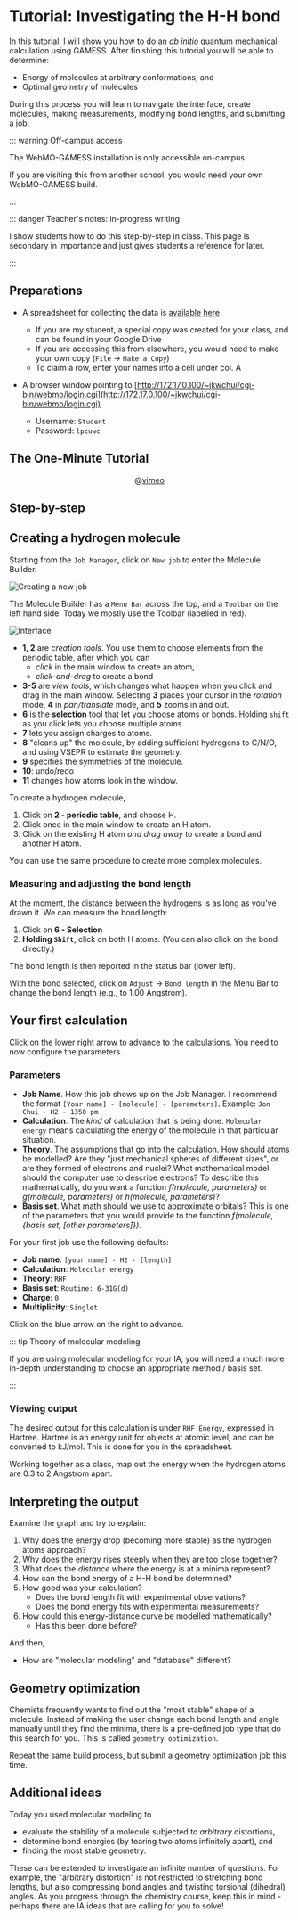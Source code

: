 # Tutorial: Investigating the H-H bond

In this tutorial, I will show you how to do an *ab initio* quantum mechanical calculation using GAMESS.  After finishing this tutorial you will be able to determine:

* Energy of molecules at arbitrary conformations, and
* Optimal geometry of molecules

During this process you will learn to navigate the interface, create molecules, making measurements, modifying bond lengths, and submitting a job.

::: warning Off-campus access

The WebMO-GAMESS installation is only accessible on-campus.

If you are visiting this from another school, you would need your own WebMO-GAMESS build.

:::

::: danger Teacher's notes: in-progress writing

I show students how to do this step-by-step in class.  This page is secondary in importance and just gives students a reference for later.

:::

## Preparations

* A spreadsheet for collecting the data is [available here](https://docs.google.com/spreadsheets/d/1nQszPquVbAC9RbDCbrdCMJp7xnKyojHhNOTapb9I2kw/edit?usp=sharing)
  * If you are my student, a special copy was created for your class, and can be found in your Google Drive
  * If you are accessing this from elsewhere, you would need to make your own copy (`File` -> `Make a Copy`)
  * To claim a row, enter your names into a cell under col. A

* A browser window pointing to [http://172.17.0.100/~jkwchui/cgi-bin/webmo/login.cgi](http://172.17.0.100/~jkwchui/cgi-bin/webmo/login.cgi)
  * Username: `Student`
  * Password: `lpcuwc`

## The One-Minute Tutorial

<center>

@[vimeo](318446982)

</center>

## Step-by-step

## Creating a hydrogen molecule

Starting from the `Job Manager`, click on `New job` to enter the Molecule Builder.

![Creating a new job](/image/webMO_newjob.png)

The Molecule Builder has a `Menu Bar` across the top, and a `Toolbar` on the left hand side.  Today we mostly use the Toolbar (labelled in red).

![Interface](/image/WebMO_tooleditor.png)

* **1, 2** are *creation tools*.  You use them to choose elements from the periodic table, after which you can 
  * *click* in the main window to create an atom,
  * *click-and-drag* to create a bond
* **3-5** are *view tools*, which changes what happen when you click and drag in the main window.  Selecting **3** places your cursor in the *rotation* mode, **4** in *pan/translate* mode, and **5** zooms in and out.
* **6** is the **selection** tool that let you choose atoms or bonds.  Holding `shift` as you click lets you choose multiple atoms.
* **7** lets you assign charges to atoms.
* **8** "cleans up" the molecule, by adding sufficient hydrogens to C/N/O, and using VSEPR to estimate the geometry.
* **9** specifies the symmetries of the molecule.
* **10**: undo/redo
* **11** changes how atoms look in the window.

To create a hydrogen molecule,

1. Click on **2 - periodic table**, and choose H.
2. Click once in the main window to create an H atom.
3. Click on the existing H atom *and drag away* to create a bond and another H atom.

You can use the same procedure to create more complex molecules.

### Measuring and adjusting the bond length

At the moment, the distance between the hydrogens is as long as you've drawn it.  We can measure the bond length:

1. Click on **6 - Selection**
2. **Holding `Shift`**, click on both H atoms.  (You can also click on the bond directly.)

The bond length is then reported in the status bar (lower left).

With the bond selected, click on `Adjust` -> `Bond length` in the Menu Bar to change the bond length (e.g., to 1.00 Angstrom).

## Your first calculation

Click on the lower right arrow to advance to the calculations.  You need to now configure the parameters.

### Parameters

* **Job Name**.  How this job shows up on the Job Manager.  I recommend the format `[Your name] - [molecule] - [parameters]`.  Example: `Jon Chui - H2 - 1350 pm`
* **Calculation**.  The *kind* of calculation that is being done.  `Molecular energy` means calculating the energy of the molecule in that particular situation.
* **Theory**.  The assumptions that go into the calculation.  How should atoms be modelled?  Are they "just mechanical spheres of different sizes", or are they formed of electrons and nuclei?  What mathematical model should the computer use to describe electrons?  To describe this mathematically, do you want a function *f(molecule, parameters)* or *g(molecule, parameters)* or *h(molecule, parameters)*?
* **Basis set**.  What math should we use to approximate orbitals?  This is one of the parameters that you would provide to the function *f(molecule, {basis set, [other parameters]})*.

For your first job use the following defaults:

* **Job name**: `[your name] - H2 - [length]`
* **Calculation**: `Molecular energy`
* **Theory**: `RHF`
* **Basis set**: `Routine: 6-31G(d)`
* **Charge**: `0`
* **Multiplicity**: `Singlet`

Click on the blue arrow on the right to advance.

::: tip Theory of molecular modeling

If you are using molecular modeling for your IA, you will need a much more in-depth understanding to choose an appropriate method / basis set.

:::

### Viewing output

The desired output for this calculation is under `RHF Energy`, expressed in Hartree.  Hartree is an energy unit for objects at atomic level, and can be converted to kJ/mol.  This is done for you in the spreadsheet.

Working together as a class, map out the energy when the hydrogen atoms are 0.3 to 2 Angstrom apart.

## Interpreting the output

Examine the graph and try to explain:

1. Why does the energy drop (becoming more stable) as the hydrogen atoms approach?
2. Why does the energy rises steeply when they are too close together?
3. What does the *distance* where the energy is at a minima represent?
4. How can the bond energy of a H-H bond be determined?
5. How good was your calculation?
   * Does the bond length fit with experimental observations?
   * Does the bond energy fits with experimental measurements?
6. How could this energy-distance curve be modelled mathematically?
   * Has this been done before?

And then,

* How are "molecular modeling" and "database" different?

## Geometry optimization

Chemists frequently wants to find out the "most stable" shape of a molecule.  Instead of making the user change each bond length and angle manually until they find the minima, there is a pre-defined job type that do this search for you.  This is called `geometry optimization`.

Repeat the same build process, but submit a geometry optimization job this time.

## Additional ideas

Today you used molecular modeling to 

* evaluate the stability of a molecule subjected to *arbitrary* distortions, 
* determine bond energies (by tearing two atoms infinitely apart), and
* finding the most stable geometry.

These can be extended to investigate an infinite number of questions.  For example, the "arbitrary distortion" is not restricted to stretching bond lengths, but also compressing bond angles and twisting torsional (dihedral) angles.  As you progress through the chemistry course, keep this in mind - perhaps there are IA ideas that are calling for you to solve!